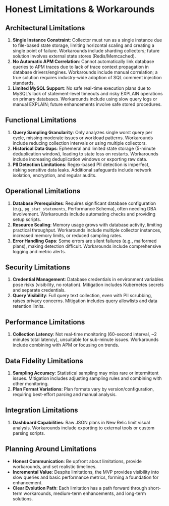 # Honest Limitations & Workarounds

## Architectural Limitations

1.  **Single Instance Constraint**: Collector must run as a single instance due to file-based state storage, limiting horizontal scaling and creating a single point of failure. Workarounds include sharding collectors; future solution involves external state stores (Redis/Memcached).
2.  **No Automatic APM Correlation**: Cannot automatically link database queries to APM traces due to lack of trace context propagation in database drivers/engines. Workarounds include manual correlation; a true solution requires industry-wide adoption of SQL comment injection standards.
3.  **Limited MySQL Support**: No safe real-time execution plans due to MySQL's lack of statement-level timeouts and risky EXPLAIN operations on primary databases. Workarounds include using slow query logs or manual EXPLAIN; future enhancements involve safe stored procedures.

## Functional Limitations

1.  **Query Sampling Granularity**: Only analyzes single worst query per cycle, missing moderate issues or workload patterns. Workarounds include reducing collection intervals or using multiple collectors.
2.  **Historical Data Gaps**: Ephemeral and limited state storage (5-minute deduplication window), leading to state loss on restarts. Workarounds include increasing deduplication windows or exporting raw data.
3.  **PII Detection Limitations**: Regex-based PII detection is imperfect, risking sensitive data leaks. Additional safeguards include network isolation, encryption, and regular audits.

## Operational Limitations

1.  **Database Prerequisites**: Requires significant database configuration (e.g., `pg_stat_statements`, Performance Schema), often needing DBA involvement. Workarounds include automating checks and providing setup scripts.
2.  **Resource Scaling**: Memory usage grows with database activity, limiting practical throughput. Workarounds include multiple collector instances, increased memory limits, or reduced sampling rates.
3.  **Error Handling Gaps**: Some errors are silent failures (e.g., malformed plans), making detection difficult. Workarounds include comprehensive logging and metric alerts.

## Security Limitations

1.  **Credential Management**: Database credentials in environment variables pose risks (visibility, no rotation). Mitigation includes Kubernetes secrets and separate credentials.
2.  **Query Visibility**: Full query text collection, even with PII scrubbing, raises privacy concerns. Mitigation includes query allowlists and data retention limits.

## Performance Limitations

1.  **Collection Latency**: Not real-time monitoring (60-second interval, ~2 minutes total latency), unsuitable for sub-minute issues. Workarounds include combining with APM or focusing on trends.

## Data Fidelity Limitations

1.  **Sampling Accuracy**: Statistical sampling may miss rare or intermittent issues. Mitigation includes adjusting sampling rules and combining with other monitoring.
2.  **Plan Format Variations**: Plan formats vary by version/configuration, requiring best-effort parsing and manual analysis. 

## Integration Limitations

1.  **Dashboard Capabilities**: Raw JSON plans in New Relic limit visual analysis. Workarounds include exporting to external tools or custom parsing scripts.

## Planning Around Limitations

*   **Honest Communication**: Be upfront about limitations, provide workarounds, and set realistic timelines.
*   **Incremental Value**: Despite limitations, the MVP provides visibility into slow queries and basic performance metrics, forming a foundation for enhancement.
*   **Clear Evolution Path**: Each limitation has a path forward through short-term workarounds, medium-term enhancements, and long-term solutions.
